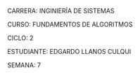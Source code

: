 CARRERA: INGINIERÍA DE SISTEMAS

CURSO: FUNDAMENTOS DE ALGORITMOS

CICLO: 2

ESTUDIANTE: EDGARDO LLANOS CULQUI

SEMANA: 7
